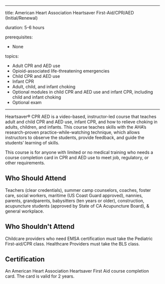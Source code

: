
---
title: American Heart Association Heartsaver First-Aid/CPR/AED (Initial/Renewal)

duration: 5-6 hours

prerequisites:
  - None

topics:
  - Adult CPR and AED use
  - Opioid-associated life-threatening emergencies
  - Child CPR and AED use
  - Infant CPR
  - Adult, child, and infant choking
  - Optional modules in child CPR and AED use and infant CPR, including child and infant choking
  - Optional exam
---

Heartsaver® CPR AED is a video-based, instructor-led course that teaches adult and child CPR and AED use, infant CPR, and how to relieve choking in adults, children, and infants. This course teaches skills with the AHA’s research-proven practice-while-watching technique, which allows instructors to observe the students, provide feedback, and guide the students’ learning of
skills.

This course is for anyone with limited or no medical training who needs a course completion card in CPR and AED use to meet job, regulatory, or other requirements.

## Who Should Attend

Teachers (clear credentials), summer camp counselors, coaches, foster care, social workers, maritime (US Coast Guard approved), nannies, parents, grandparents, babysitters (ten years or older), construction, acupuncture students (approved by State of CA Acupuncture Board), & general workplace.

## Who **Shouldn't** Attend

Childcare providers who need EMSA certification must take the Pediatric First-aid/CPR class. Healthcare Providers must take the BLS class.

## Certification

An American Heart Association Heartsaver First Aid course completion card. The card is valid for 2 years.
